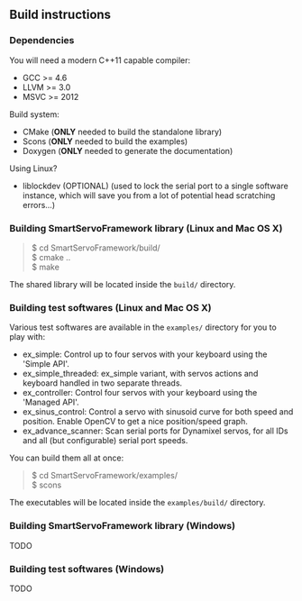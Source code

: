 Build instructions
------------------

### Dependencies

You will need a modern C++11 capable compiler:
* GCC >= 4.6  
* LLVM >= 3.0  
* MSVC >= 2012  

Build system:
* CMake (**ONLY** needed to build the standalone library)  
* Scons (**ONLY** needed to build the examples)  
* Doxygen (**ONLY** needed to generate the documentation)  

Using Linux?
* liblockdev (OPTIONAL) (used to lock the serial port to a single software instance, which will save you from a lot of potential head scratching errors...)  

### Building SmartServoFramework library (Linux and Mac OS X)

> $ cd SmartServoFramework/build/  
> $ cmake ..  
> $ make  

The shared library will be located inside the `build/` directory.

### Building test softwares (Linux and Mac OS X)

Various test softwares are available in the `examples/` directory for you to play with:

* ex_simple: Control up to four servos with your keyboard using the 'Simple API'.  
* ex_simple_threaded: ex_simple variant, with servos actions and keyboard handled in two separate threads.  
* ex_controller: Control four servos with your keyboard using the 'Managed API'.  
* ex_sinus_control: Control a servo with sinusoid curve for both speed and position. Enable OpenCV to get a nice position/speed graph.  
* ex_advance_scanner: Scan serial ports for Dynamixel servos, for all IDs and all (but configurable) serial port speeds.  

You can build them all at once:
> $ cd SmartServoFramework/examples/  
> $ scons  

The executables will be located inside the `examples/build/` directory.

### Building SmartServoFramework library (Windows)

TODO

### Building test softwares (Windows)

TODO
